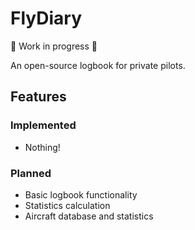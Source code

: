 # FlyDiary

🚧 Work in progress 🚧

An open-source logbook for private pilots.

## Features
### Implemented
- Nothing!
### Planned
- Basic logbook functionality
- Statistics calculation
- Aircraft database and statistics